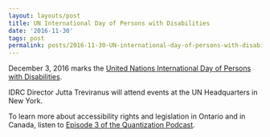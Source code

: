 ```yaml
---
layout: layouts/post
title: UN International Day of Persons with Disabilities
date: '2016-11-30'
tags: post
permalink: posts/2016-11-30-UN-international-day-of-persons-with-disabilities.html
---
```

<p>
                    December 3, 2016 marks the <a href="http://www.un.org/en/events/disabilitiesday/">United Nations International Day of Persons with Disabilities</a>.
                </p>
                <p>
                    IDRC Director Jutta Treviranus will attend events at the UN Headquarters in New York.
                </p>
                <p>
                    To learn more about accessibility rights and legislation in Ontario and in Canada, listen to <a href="http://quantization.ca/podcast/episode-three-aoda/">Episode 3 of the Quantization Podcast</a>.
                </p>

